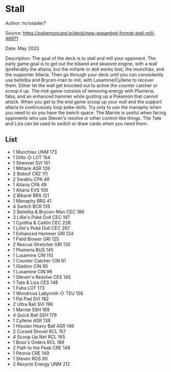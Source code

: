 # Stall

Author: hcrusader7

Source: <https://pokemoncard.io/deck/new-expanded-format-stall-mill-46971>

Date: May 2023

Description: The goal of the deck is to stall and mill your opponent. The early game goal is to get out the bibarel and skwovet engine, with a wall (preferably the altaria, but the miltank or doll works too), the munchlax, and the supporter Altaria. Then go through your deck until you can consistently use bellelba and Brycen-man to mill, with Lusamine/Cyllene to recover them. Either let the wall get knocked out to active the counter catcher or scoop it up. The mid-game consists of removing energy with Plumeria, faba, and an enhanced hammer while gusting up a Pokemon that cannot attack. When you get to the end game scoop up your wall and the support altaria to continuously loop poke-dolls. Try only to use the manaphy when you need to so you have the bench space. The Marnie is useful when facing opponents who use Steven's resolve or other control-like things. The Tate and Liza can be used to switch or draw cards when you need them.

## List

* 1 Munchlax UNM 173
* 1 Ditto ◇ LOT 154
* 1 Skwovet SVI 151
* 1 Miltank ASR 126
* 2 Bidoof CRZ 111
* 2 Swablu CPA 48
* 1 Altaria CPA 49
* 1 Altaria EVS 106
* 2 Bibarel BRS 121
* 1 Manaphy BRS 41
* 4 Switch BCR 135
* 2 Bellelba & Brycen-Man CEC 186
* 3 Lillie's Poké Doll CEC 197
* 1 Cynthia & Caitlin CEC 228
* 1 Lillie's Poké Doll CEC 267
* 1 Enhanced Hammer GRI 124
* 1 Field Blower GRI 125
* 2 Rescue Stretcher GRI 130
* 1 Plumeria BUS 145
* 1 Lusamine CIN 110
* 1 Counter Catcher CIN 91
* 1 Gladion CIN 95
* 1 Lusamine CIN 96
* 1 Steven's Resolve CES 145
* 1 Tate & Liza CES 148
* 1 Faba LOT 173
* 1 Wondrous Labyrinth ◇ TEU 158
* 1 Pal Pad SVI 182
* 2 Ultra Ball SVI 196
* 1 Marnie SSH 169
* 4 Quick Ball SSH 179
* 1 Cyllene ASR 138
* 1 Hisuian Heavy Ball ASR 146
* 2 Cursed Shovel RCL 157
* 4 Scoop Up Net RCL 165
* 1 Boss's Orders RCL 189
* 2 Path to the Peak CRE 148
* 1 Peonia CRE 149
* 1 Steven ROS 90
* 2 Recycle Energy UNM 212
